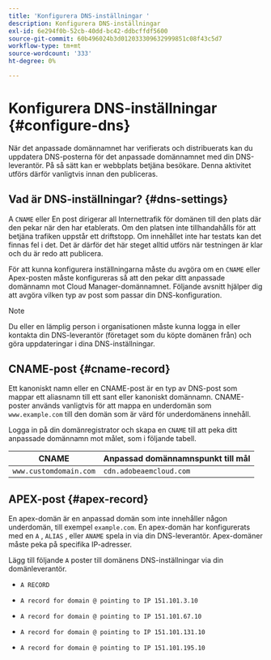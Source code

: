 ```yaml
---
title: 'Konfigurera DNS-inställningar '
description: Konfigurera DNS-inställningar
exl-id: 6e294f0b-52cb-40dd-bc42-ddbcffdf5600
source-git-commit: 60b496024b3d012033309632999851c08f43c5d7
workflow-type: tm+mt
source-wordcount: '333'
ht-degree: 0%

---
```


# Konfigurera DNS-inställningar {#configure-dns}

När det anpassade domännamnet har verifierats och distribuerats kan du uppdatera DNS-posterna för det anpassade domännamnet med din DNS-leverantör. På så sätt kan er webbplats betjäna besökare. Denna aktivitet utförs därför vanligtvis innan den publiceras.

## Vad är DNS-inställningar? {#dns-settings}

A `CNAME` eller En post dirigerar all Internettrafik för domänen till den plats där den pekar när den har etablerats. Om den platsen inte tillhandahålls för att betjäna trafiken uppstår ett driftstopp. Om innehållet inte har testats kan det finnas fel i det. Det är därför det här steget alltid utförs när testningen är klar och du är redo att publicera.

För att kunna konfigurera inställningarna måste du avgöra om en `CNAME` eller Apex-posten måste konfigureras så att den pekar ditt anpassade domännamn mot Cloud Manager-domännamnet. Följande avsnitt hjälper dig att avgöra vilken typ av post som passar din DNS-konfiguration.

>[!NOTE]
>
>Du eller en lämplig person i organisationen måste kunna logga in eller kontakta din DNS-leverantör (företaget som du köpte domänen från) och göra uppdateringar i dina DNS-inställningar.

## CNAME-post {#cname-record}

Ett kanoniskt namn eller en CNAME-post är en typ av DNS-post som mappar ett aliasnamn till ett sant eller kanoniskt domännamn. CNAME-poster används vanligtvis för att mappa en underdomän som `www.example.com` till den domän som är värd för underdomänens innehåll.

Logga in på din domänregistrator och skapa en `CNAME` till att peka ditt anpassade domännamn mot målet, som i följande tabell.

| CNAME | Anpassad domännamnspunkt till mål |
|--- |--- |
| `www.customdomain.com` | `cdn.adobeaemcloud.com` |

## APEX-post {#apex-record}

En apex-domän är en anpassad domän som inte innehåller någon underdomän, till exempel `example.com`. En apex-domän har konfigurerats med en `A` , `ALIAS` , eller `ANAME` spela in via din DNS-leverantör. Apex-domäner måste peka på specifika IP-adresser.

Lägg till följande `A` poster till domänens DNS-inställningar via din domänleverantör.

* `A RECORD`

* `A record for domain @ pointing to IP 151.101.3.10`

* `A record for domain @ pointing to IP 151.101.67.10`

* `A record for domain @ pointing to IP 151.101.131.10`

* `A record for domain @ pointing to IP 151.101.195.10`
